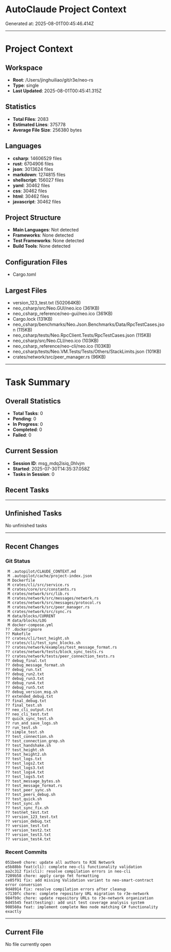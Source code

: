 # AutoClaude Project Context

Generated at: 2025-08-01T00:45:46.414Z

---

# Project Context

## Workspace
- **Root**: /Users/jinghuiliao/git/r3e/neo-rs
- **Type**: single
- **Last Updated**: 2025-08-01T00:45:41.315Z

## Statistics
- **Total Files**: 2083
- **Estimated Lines**: 375778
- **Average File Size**: 256380 bytes

## Languages
- **csharp**: 14606529 files
- **rust**: 6704906 files
- **json**: 3013624 files
- **markdown**: 1274815 files
- **shellscript**: 156027 files
- **yaml**: 30462 files
- **css**: 30462 files
- **html**: 30462 files
- **javascript**: 30462 files

## Project Structure
- **Main Languages**: Not detected
- **Frameworks**: None detected
- **Test Frameworks**: None detected
- **Build Tools**: None detected

## Configuration Files
- Cargo.toml


## Largest Files
- version_123_test.txt (502064KB)
- neo_csharp/src/Neo.GUI/neo.ico (361KB)
- neo_csharp_reference/neo-gui/neo.ico (361KB)
- Cargo.lock (131KB)
- neo_csharp/benchmarks/Neo.Json.Benchmarks/Data/RpcTestCases.json (115KB)
- neo_csharp/tests/Neo.RpcClient.Tests/RpcTestCases.json (115KB)
- neo_csharp/src/Neo.CLI/neo.ico (103KB)
- neo_csharp_reference/neo-cli/neo.ico (103KB)
- neo_csharp/tests/Neo.VM.Tests/Tests/Others/StackLimits.json (101KB)
- crates/network/src/peer_manager.rs (96KB)


---

# Task Summary

## Overall Statistics
- **Total Tasks**: 0
- **Pending**: 0
- **In Progress**: 0
- **Completed**: 0
- **Failed**: 0

## Current Session
- **Session ID**: msg_mdq2isiq_0hlvjm
- **Started**: 2025-07-30T14:35:37.058Z
- **Tasks in Session**: 0

## Recent Tasks



---

## Unfinished Tasks
No unfinished tasks

---

## Recent Changes

### Git Status
```
 M .autopilot/CLAUDE_CONTEXT.md
 M .autopilot/cache/project-index.json
 M Dockerfile
 M crates/cli/src/service.rs
 M crates/core/src/constants.rs
 M crates/network/src/lib.rs
 M crates/network/src/messages/network.rs
 M crates/network/src/messages/protocol.rs
 M crates/network/src/peer_manager.rs
 M crates/network/src/sync.rs
 M data/blocks/CURRENT
 M data/blocks/LOG
 M docker-compose.yml
?? .dockerignore
?? Makefile
?? crates/cli/test_height.sh
?? crates/cli/test_sync_blocks.sh
?? crates/network/examples/test_message_format.rs
?? crates/network/tests/block_sync_tests.rs
?? crates/network/tests/peer_connection_tests.rs
?? debug_final.txt
?? debug_message_format.sh
?? debug_run.txt
?? debug_run2.txt
?? debug_run3.txt
?? debug_run4.txt
?? debug_run5.txt
?? debug_version_msg.sh
?? extended_debug.txt
?? final_debug.txt
?? final_test.sh
?? neo_cli_output.txt
?? neo_cli_test.txt
?? quick_sync_test.sh
?? run_and_save_logs.sh
?? run_test.sh
?? simple_test.sh
?? test_connection.sh
?? test_connection_grep.sh
?? test_handshake.sh
?? test_height.sh
?? test_height2.sh
?? test_logs.txt
?? test_logs2.txt
?? test_logs3.txt
?? test_logs4.txt
?? test_logs5.txt
?? test_message_bytes.sh
?? test_message_format.rs
?? test_peer_sync.sh
?? test_peers_debug.sh
?? test_quick.sh
?? test_sync.sh
?? test_sync_fix.sh
?? testnet_test.txt
?? version_123_test.txt
?? version_debug.txt
?? version_test.txt
?? version_test2.txt
?? version_test3.txt
?? version_test4.txt

```

### Recent Commits
```
051bee0 chore: update all authors to R3E Network
e5b88bb feat(cli): complete neo-cli functionality validation
aa2c312 fix(cli): resolve compilation errors in neo-cli
7209b58 chore: apply cargo fmt formatting
ce05f91 fix: add missing Validation variant to neo-smart-contract error conversion
9d48914 fix: resolve compilation errors after cleanup
c7130fc chore: complete repository URL migration to r3e-network
984fb9c chore: update repository URLs to r3e-network organization
6d45545 feat(testing): add unit test coverage analysis system
908560a feat: implement complete Neo node matching C# functionality exactly

```

---

## Current File
No file currently open